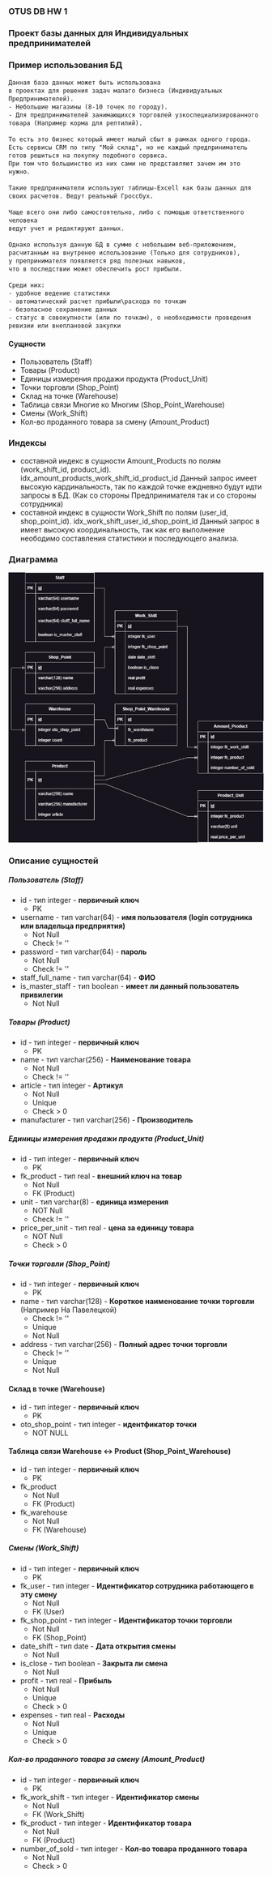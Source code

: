 ### OTUS DB HW 1
### __Проект базы данных для Индивидуальных предпринимателей__

### Пример использования БД
```
Данная база данных может быть использована
в проектах для решения задач малаго бизнеса (Индивидуальных Предпринимателей).
- Небольшие магазины (8-10 точек по городу).
- Для предпринимателей занимающихся торговлей узкоспециализированного товара (Например корма для рептилий).

То есть это бизнес который имеет малый сбыт в рамках одного города.
Есть сервисы CRM по типу "Мой склад", но не каждый предприниматель готов решиться на покупку подобного сервиса.
При том что большинство из них сами не представляют зачем им это нужно.

Такие предприниматели используют таблицы-Excell как базы данных для своих расчетов. Ведут реальный Гроссбух.

Чаще всего они либо самостоятельно, либо с помощью ответственного человека
ведут учет и редактируют данных.

Однако используя данную БД в сумме с небольшим веб-приложением,
расчитанным на внутренее использование (Только для сотрудников),
у препринимателя появляется ряд полезных навыков,
что в последствии может обеспечить рост прибыли.

Среди них:
- удобное ведение статистики
- автоматический расчет прибыли\расхода по точкам
- безопасное сохранение данных
- статус в совокупности (или по точкам), о необходимости проведения ревизии или внеплановой закупки

```

#### __Сущности__
- Пользователь (Staff)
- Товары (Product)
- Единицы измерения продажи продукта (Product_Unit)
- Точки торговли (Shop_Point)
- Склад на точке (Warehouse)
- Таблица связи Многие ко Многим (Shop_Point_Warehouse)
- Смены (Work_Shift)
- Кол-во проданного товара за смену (Amount_Product)


### __Индексы__
- составной индекс в сущности Amount_Products по полям (work_shift_id, product_id). idx_amount_products_work_shift_id_product_id
  Данный запрос имеет высокую кардинальность, так по каждой точке еждневно будут идти запросы в БД. (Как со стороны Предпринимателя так и со стороны сотрудника)
- составной индекс в сущности Work_Shift по полям (user_id, shop_point_id). idx_work_shift_user_id_shop_point_id
  Данный запрос в имеет высокую координальность, так как его выполнение неободимо составления статистики и последующего анализа.


### __Диаграмма__
![OTUS DB HW 1](./images/OTUS_DB_HW_1.drawio.png)

### __Описание сущностей__

##### Пользователь (Staff)
- id - тип integer - __первичный ключ__
  - PK
- username - тип varchar(64) - __имя пользователя (login сотрудника или владельца предприятия)__
  - Not Null
  - Check != ''
- password - тип varchar(64) - __пароль__
  - Not Null
  - Check != ''
- staff_full_name - тип varchar(64) - __ФИО__
- is_master_staff - тип boolean - __имеет ли данный пользователь привилегии__
  - Not Null

##### Товары (Product)
- id - тип integer - __первичный ключ__
  - PK
- name - тип varchar(256) - __Наименование товара__
  - Not Null
  - Check != ''
- article - тип integer - __Артикул__
  - Not Null
  - Unique
  - Check > 0
- manufacturer - тип varchar(256) - __Производитель__


##### Единицы измерения продажи продукта (Product_Unit)
- id - тип integer - __первичный ключ__
  - PK
- fk_product - тип real - __внешний ключ на товар__
  - Not Null
  - FK (Product)
- unit - тип varchar(8) - __единица измерения__
  - NOT Null
  - Check != ''
- price_per_unit - тип real - __цена за единицу товара__
  - NOT Null
  - Check > 0

##### Точки торговли (Shop_Point)
- id - тип integer - __первичный ключ__
  - PK
- name - тип varchar(128) - __Короткое наименование точки торговли__ (Например На Павелецкой)
  - Check != ''
  - Unique
  - Not Null
- address - тип varchar(256) - __Полный адрес точки торговли__
  - Check != ''
  - Unique
  - Not Null

#### Склад в точке (Warehouse)
- id - тип integer - __первичный ключ__
  - PK
- oto_shop_point - тип integer - __идентфикатор точки__
  - NOT NULL

#### Таблица связи Warehouse <-> Product (Shop_Point_Warehouse)
- id - тип integer - __первичный ключ__
  - PK
- fk_product
  - Not Null
  - FK (Product)
- fk_warehouse
  - Not Null
  - FK (Warehouse)

##### Смены (Work_Shift)
- id - тип integer - __первичный ключ__
  - PK
- fk_user - тип integer - __Идентификатор сотрудника работающего в эту смену__
  - Not Null
  - FK (User)
- fk_shop_point - тип integer - __Идентификатор точки торговли__
  - Not Null
  - FK (Shop_Point)
- date_shift - тип date - __Дата открытия смены__
  - Not Null
- is_close - тип boolean - __Закрыта ли смена__
  - Not Null
- profit - тип real - __Прибыль__
  - Not Null
  - Unique
  - Check > 0
- expenses - тип real - __Расходы__
  - Not Null
  - Unique
  - Check > 0

##### Кол-во проданного товара за смену (Amount_Product)
- id - тип integer - __первичный ключ__
  - PK
- fk_work_shift - тип integer - __Идентификатор смены__
  - Not Null
  - FK (Work_Shift)
- fk_product - тип integer - __Идентификатор товара__
  - Not Null
  - FK (Product)
- number_of_sold - тип integer - __Кол-во товара проданного товара__
  - Not Null
  - Check > 0